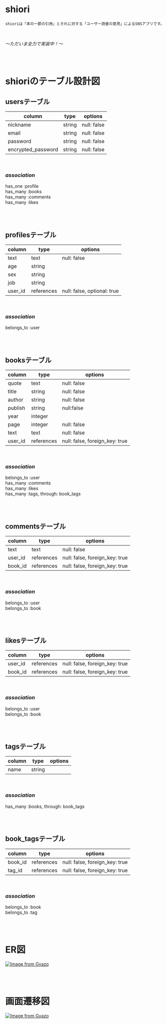 # shiori

` shioriは「本の一節の引用」とそれに対する「ユーザー読者の意見」によるSNSアプリです。 `


<br>

_〜ただいま全力で実装中！〜_

<br>
<br>

<!-- **URL:**

| テストアカウント |   |
| ------------- | - |
| nickname | shiori |
| password | 1q84book |

# how to use?

解決課題 -->

# shioriのテーブル設計図

## usersテーブル 

| column | type | options |
| ------ | ---- | ------- |
| nickname | string | null: false |
| email | string | null: false |
| password | string | null: false |
| encrypted_password | string | null: false |

<br>

### _association_
has_one :profile <br>
has_many :books <br>
has_many :comments <br>
has_many :likes

<br>
<br>

## profilesテーブル

| column | type | options |
| ------ | ---- | ------- |
| text | text | null: false |
| age | string | |
| sex | string | |
| job | string | |
| user_id | references | null: false, optional: true |

<br>

### _association_
belongs_to :user

<br>
<br>

## booksテーブル

| column | type | options |
| ------ | ---- | ------- |
| quote | text | null: false |
| title | string | null: false |
| author | string |null: false |
| publish | string | null:false |
| year | integer | |
| page | integer | null: false |
| text | text |null: false |
| user_id | references | null: false, foreign_key: true |

<br>

### _association_
belongs_to :user <br>
has_many :comments <br>
has_many :likes <br>
has_many :tags, through: book_tags

<br>
<br>

## commentsテーブル

| column | type | options |
| ------ | ---- | ------- |
| text | text | null: false |
| user_id | references | null: false, foreign_key: true |
| book_id | references | null: false, foreign_key: true |

<br>

### _association_
belongs_to :user <br>
belongs_to :book

<br>
<br>

## likesテーブル

| column | type | options |
| ------ | ---- | ------- |
| user_id | references | null: false, foreign_key: true |
| book_id | references | null: false, foreign_key: true |

<br>

### _association_
belongs_to :user <br>
belongs_to :book

<br>
<br>

## tagsテーブル

| column | type | options |
| ------ | ---- | ------- |
| name | string | |

<br>

### _association_
has_many :books, through: book_tags

<br>
<br>

## book_tagsテーブル

| column | type | options |
| ------ | ---- | ------- |
| book_id | references | null: false, foreign_key: true |
| tag_id | references | null: false, foreign_key: true |

<br>

### _association_
belongs_to :book <br>
belongs_to :tag

<br>
<br>

# ER図

[![Image from Gyazo](https://i.gyazo.com/526f75773f5376b8cfd649e397cff2ed.png)](https://gyazo.com/526f75773f5376b8cfd649e397cff2ed)

<br>
<br>

# 画面遷移図

[![Image from Gyazo](https://i.gyazo.com/e49e73bb6c891cb9ed0325292b50d778.png)](https://gyazo.com/e49e73bb6c891cb9ed0325292b50d778)